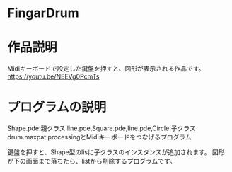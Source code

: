 # FingarDrum
# 作品説明
Midiキーボードで設定した鍵盤を押すと、図形が表示される作品です。
https://youtu.be/NEEVg0PcmTs 

# プログラムの説明
Shape.pde:親クラス
line.pde,Square.pde,line.pde,Circle:子クラス
drum.maxpat:processingとMidiキーボードをつなげるプログラム

鍵盤を押すと、Shape型のlisに子クラスのインスタンスが追加されます。
図形が下の画面まで落ちたら、listから削除するプログラムです。

